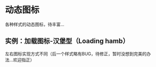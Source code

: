 # 动态图标
各种样式的动态图标，待丰富...

## 实例：加载图标-汉堡型（Loading hamb）
左右图标实现方式不同（后一个样式略有BUG，待修正，暂时没想到完美的办法...欢迎指正）

<!-- inject:demo.html -->
